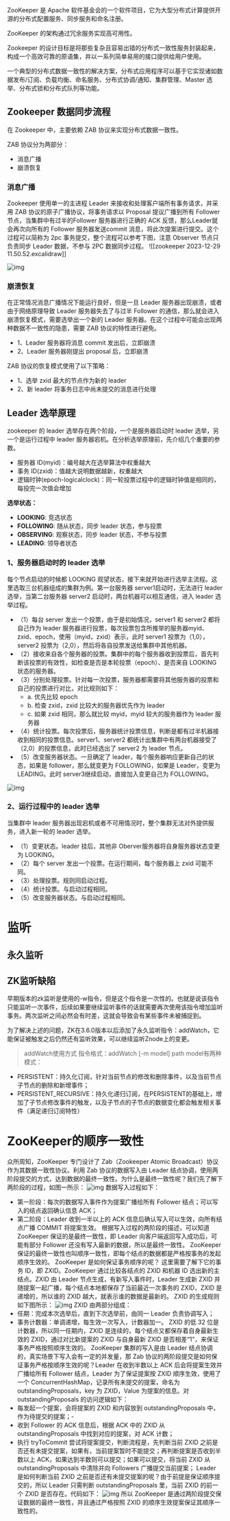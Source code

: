 
ZooKeeper 是 Apache 软件基金会的一个软件项目，它为大型分布式计算提供开源的分布式配置服务、同步服务和命名注册。

ZooKeeper 的架构通过冗余服务实现高可用性。

Zookeeper 的设计目标是将那些复杂且容易出错的分布式一致性服务封装起来，构成一个高效可靠的原语集，并以一系列简单易用的接口提供给用户使用。

一个典型的分布式数据一致性的解决方案，分布式应用程序可以基于它实现诸如数据发布/订阅、负载均衡、命名服务、分布式协调/通知、集群管理、Master 选举、分布式锁和分布式队列等功能。

## Zookeeper 数据同步流程

在 Zookeeper 中，主要依赖 ZAB 协议来实现分布式数据一致性。

ZAB 协议分为两部分：

- 消息广播
- 崩溃恢复

### 消息广播

Zookeeper 使用单一的主进程 Leader 来接收和处理客户端所有事务请求，并采用 ZAB 协议的原子广播协议，将事务请求以 Proposal 提议广播到所有 Follower 节点，当集群中有过半的Follower 服务器进行正确的 ACK 反馈，那么Leader就会再次向所有的 Follower 服务器发送commit 消息，将此次提案进行提交。这个过程可以简称为 2pc 事务提交，整个流程可以参考下图，注意 Observer 节点只负责同步 Leader 数据，不参与 2PC 数据同步过程。
![[zookeeper 2023-12-29 11.50.52.excalidraw]]

![img](https://www.runoob.com/wp-content/uploads/2020/09/zk-data-stream-async.png)

### 崩溃恢复

在正常情况消息广播情况下能运行良好，但是一旦 Leader 服务器出现崩溃，或者由于网络原理导致 Leader 服务器失去了与过半 Follower 的通信，那么就会进入崩溃恢复模式，需要选举出一个新的 Leader 服务器。在这个过程中可能会出现两种数据不一致性的隐患，需要 ZAB 协议的特性进行避免。

- 1、Leader 服务器将消息 commit 发出后，立即崩溃
- 2、Leader 服务器刚提出 proposal 后，立即崩溃

ZAB 协议的恢复模式使用了以下策略：

- 1、选举 zxid 最大的节点作为新的 leader
- 2、新 leader 将事务日志中尚未提交的消息进行处理

##  Leader 选举原理

zookeeper 的 leader 选举存在两个阶段，一个是服务器启动时 leader 选举，另一个是运行过程中 leader 服务器宕机。在分析选举原理前，先介绍几个重要的参数。

- 服务器 ID(myid)：编号越大在选举算法中权重越大
- 事务 ID(zxid)：值越大说明数据越新，权重越大
- 逻辑时钟(epoch-logicalclock)：同一轮投票过程中的逻辑时钟值是相同的，每投完一次值会增加

**选举状态：**

- **LOOKING**: 竞选状态
- **FOLLOWING**: 随从状态，同步 leader 状态，参与投票
- **OBSERVING**: 观察状态，同步 leader 状态，不参与投票
- **LEADING**: 领导者状态

### 1、服务器启动时的 leader 选举

每个节点启动的时候都 LOOKING 观望状态，接下来就开始进行选举主流程。这里选取三台机器组成的集群为例。第一台服务器 server1启动时，无法进行 leader 选举，当第二台服务器 server2 启动时，两台机器可以相互通信，进入 leader 选举过程。

- （1）每台 server 发出一个投票，由于是初始情况，server1 和 server2 都将自己作为 leader 服务器进行投票，每次投票包含所推举的服务器myid、zxid、epoch，使用（myid，zxid）表示，此时 server1 投票为（1,0），server2 投票为（2,0），然后将各自投票发送给集群中其他机器。
- （2）接收来自各个服务器的投票。集群中的每个服务器收到投票后，首先判断该投票的有效性，如检查是否是本轮投票（epoch）、是否来自 LOOKING 状态的服务器。
- （3）分别处理投票。针对每一次投票，服务器都需要将其他服务器的投票和自己的投票进行对比，对比规则如下：
  - a. 优先比较 epoch
  - b. 检查 zxid，zxid 比较大的服务器优先作为 leader
  - c. 如果 zxid 相同，那么就比较 myid，myid 较大的服务器作为 leader 服务器
- （4）统计投票。每次投票后，服务器统计投票信息，判断是都有过半机器接收到相同的投票信息。server1、server2 都统计出集群中有两台机器接受了（2,0）的投票信息，此时已经选出了 server2 为 leader 节点。
- （5）改变服务器状态。一旦确定了 leader，每个服务器响应更新自己的状态，如果是 follower，那么就变更为 FOLLOWING，如果是 Leader，变更为 LEADING。此时 server3继续启动，直接加入变更自己为 FOLLOWING。

![img](https://www.runoob.com/wp-content/uploads/2020/09/vote-01.png)

### 2、运行过程中的 leader 选举

当集群中 leader 服务器出现宕机或者不可用情况时，整个集群无法对外提供服务，进入新一轮的 leader 选举。

- （1）变更状态。leader 挂后，其他非 Oberver服务器将自身服务器状态变更为 LOOKING。
- （2）每个 server 发出一个投票。在运行期间，每个服务器上 zxid 可能不同。
- （3）处理投票。规则同启动过程。
- （4）统计投票。与启动过程相同。
- （5）改变服务器状态。与启动过程相同。
# 监听
## 永久监听

## ZK监听缺陷

早期版本的zk监听是使用的-w指令，但是这个指令是一次性的。也就是说该指令只能监听一次事件，后续如果要继续监听事件的话就需要再次使用该指令增加监听事务。两次监听之间必然会有时差，这就会导致会有某些事件未被捕捉到。

为了解决上述的问题，ZK在3.6.0版本以后添加了永久监听指令：addWatch，它能保证被触发之后仍然还有监听效果，可以继续监听Znode上的变更。

> addWatch使用方式
> 指令格式：addWatch [-m model] path
> model有两种模式：

- PERSISTENT：持久化订阅，针对当前节点的修改和删除事件，以及当前节点子节点的删除和新增事件；
- PERSISTENT_RECURSIVE：持久化递归订阅，在PERSISTENT的基础上，增加了子节点修改事件的触发，以及子节点的子节点的数据变化都会触发相关事件（满足递归订阅特性）

# ZooKeeper的顺序一致性
众所周知，ZooKeeper 专门设计了 Zab（Zookeeper Atomic Broadcast）协议作为其数据一致性协议。利用 Zab 协议的数据写入由 Leader 结点协调，使用两阶段提交的方式，达到数据的最终一致性。为什么是最终一致性呢？我们先了解下两阶段的过程，如图一所示：
![img](https://static001.geekbang.org/resource/image/21/7e/21acd912633271fbca4d795194747e7e.jpg?wh=822*298)
数据写入过程如下：
- 第一阶段：每次的数据写入事件作为提案广播给所有 Follower 结点；可以写入的结点返回确认信息 ACK；
- 第二阶段：Leader 收到一半以上的 ACK 信息后确认写入可以生效，向所有结点广播 COMMIT 将提案生效。
根据写入过程的两阶段的描述，可以知道 ZooKeeper 保证的是最终一致性，即 Leader 向客户端返回写入成功后，可能有部分 Follower 还没有写入最新的数据，所以是最终一致性。
ZooKeeper 保证的最终一致性也叫顺序一致性，即每个结点的数据都是严格按事务的发起顺序生效的。
ZooKeeper 是如何保证事务顺序的呢？
这里需要了解下它的事务 ID，即 ZXID。ZooKeeper 通过比较各结点的 ZXID 和机器 ID 选出新的主结点。ZXID 由 Leader 节点生成，有新写入事件时，Leader 生成新 ZXID 并随提案一起广播，每个结点本地都保存了当前最近一次事务的 ZXID，ZXID 是递增的，所以谁的 ZXID 越大，就表示谁的数据是最新的。
ZXID 的生成规则如下图所示：
![img](https://static001.geekbang.org/resource/image/9e/1b/9e883155dfa23d3fca28051acfe1c71b.jpg?wh=821*190)
ZXID 由两部分组成：
- 任期：完成本次选举后，直到下次选举前，由同一 Leader 负责协调写入；
- 事务计数器：单调递增，每生效一次写入，计数器加一。
ZXID 的低 32 位是计数器，所以同一任期内，ZXID 是连续的，每个结点又都保存着自身最新生效的 ZXID，通过对比新提案的 ZXID 与自身最新 ZXID 是否相差“1”，来保证事务严格按照顺序生效的。
ZooKeeper 集群的写入是由 Leader 结点协调的，真实场景下写入会有一定的并发量，那 Zab 协议的两阶段提交是如何保证事务严格按顺序生效的呢？Leader 在收到半数以上 ACK 后会将提案生效并广播给所有 Follower 结点，Leader 为了保证提案按 ZXID 顺序生效，使用了一个 ConcurrentHashMap，记录所有未提交的提案，命名为 outstandingProposals，key 为 ZXID，Value 为提案的信息。对 outstandingProposals 的访问逻辑如下：
- 每发起一个提案，会将提案的 ZXID 和内容放到 outstandingProposals 中，作为待提交的提案；-
- 收到 Follower 的 ACK 信息后，根据 ACK 中的 ZXID 从 outstandingProposals 中找到对应的提案，对 ACK 计数；
- 执行 tryToCommit 尝试将提案提交，判断流程是，先判断当前 ZXID 之前是否还有未提交提案，如果有，当前提案暂时不能提交；再判断提案是否收到半数以上 ACK，如果达到半数则可以提交；如果可以提交，将当前 ZXID 从 outstandingProposals 中清除并向 Followers 广播提交当前提案；
Leader 是如何判断当前 ZXID 之前是否还有未提交提案的呢？由于前提是保证顺序提交的，所以 Leader 只需判断 outstandingProposals 里，当前 ZXID 的前一个 ZXID 是否存在。代码如下：
![img](https://static001.geekbang.org/resource/image/0c/d1/0c853e6bcdebab9077aa44e3831d6ed1.jpg?wh=622*114)
所以 ZooKeeper 是通过两阶段提交保证数据的最终一致性，并且通过严格按照 ZXID 的顺序生效提案保证其顺序一致性的。

